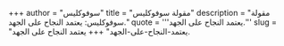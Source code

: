 +++
author = "سوفوكليس"
title = "مقولة سوفوكليس"
description = "مقولة سوفوكليس: يعتمد النجاح على الجهد."
quote = '''يعتمد النجاح على الجهد.'''
slug = "يعتمد-النجاح-على-الجهد"
+++
يعتمد النجاح على الجهد.
